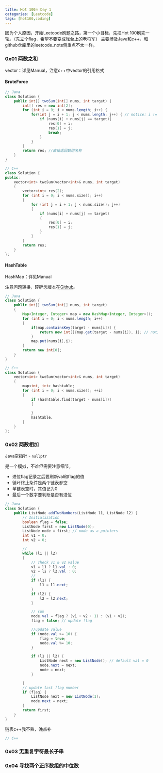```yaml
---
title: Hot 100🔥 Day 1
categories: [Leetcode]
tags: [hot100,coding]
---
```


因为个人原因，开始Leetcode刷题之路，第一个小目标，先把Hot 100刷完一轮。（先立个flag，希望不要变成戏台上的老将军）
主要涉及Java和c++，和github仓库里的leetcode_note侧重点不太一样。

<!--more-->

### 0x01 两数之和


vector：详见Manual，注意c++中vector的引用格式

#### BruteForce

```java
// Java
class Solution {
    public int[] twoSum(int[] nums, int target) {
        int[] res = new int[2];
        for (int i = 0; i < nums.length; i++) {
			for(int j = i + 1; j < nums.length; j++) { // notice: i != j
				if (nums[i] + nums[j] == target){
                    res[0] = i;
                    res[1] = j;
					break;
				}
			}
		}
        return res; //直接返回数组名称
    }
}
```

```c++
// C++
class Solution {
public:
	vector<int> twoSum(vector<int>& nums, int target) 
	{
		vector<int> res(2);
		for (int i = 0; i < nums.size(); i++)
		{
			for (int j = i + 1; j < nums.size(); j++)
			{
				if (nums[i] + nums[j] == target)
				{
					res[0] = i;
					res[1] = j;
				}
			}
		}
		return res;
	}
};
```


#### HashTable

HashMap：详见Manual

注意问题转换，碎碎念版本在[Github](https://github.com/Night1ng4le/leetcode-note/blob/main/DS-basic/1-two-sum.md)。

```java
// Java
class Solution {
	public int[] twoSum(int[] nums, int target)
	{
		Map<Integer, Integer> map = new HashMap<Integer, Integer>();
		for (int i = 0; i < nums.length; i++) 
		{
			if(map.containsKey(target - nums[i])) {
				return new int[]{map.get(target - nums[i]), i}; // notice return approach
			}
            map.put(nums[i],i);
		}
		return new int[0];
	}
}
```

```c++
// C++
class Solution {
	vector<int> twoSum(vector<int>& nums, int target) 
	{
		map<int, int> hashtable;
		for (int i = 0; i < nums.size(); ++i)
		{
			if (hashtable.find(target - nums[i])) 
			{
				
			}
			hashtable.
		}
	}
};
```

### 0x02 两数相加

Java空指针 - `nullptr`

是一个模拟，不难但需要注意细节。
- 进位flag记录之后要刷新val和flag的值
- 循环终止条件是两个链表都空
- 单链表空时，其值记为0
- 最后一个数字要判断是否有进位

```java
// Java
class Solution {
	public ListNode addTwoNumbers(ListNode l1, ListNode l2) {
		// Initialization
		boolean flag = false;
		ListNode first = new ListNode(0);
		ListNode node = first; // node as a pointers
		int v1 = 0;
		int v2 = 0;

		// 
		while (l1 || l2)
		{
			// check v1 & v2 value
			v1 = l1 ? l1.val : 0;
			v2 = l2 ? l2.val : 0;
			//
			if (l1) {
				l1 = l1.next;
			}
			if (l2) {
				l2 = l2.next;
			}

			// sum
			node.val = flag ? (v1 + v2 + 1) : (v1 + v2);
			flag = false; // update flag

			//update value
			if (node.val >= 10) {
				flag = true;
				node.val %= 10;
			}

			if (l1 || l2) {
				ListNode next = new ListNode(); // default val = 0
				node.next = next;
				node = next;
			}

		}
		// update last flag number
		if (flag) {
			ListNode next = new ListNode(1);
			node.next = next;
		}
		return first;
	}
}
```

链表c++我不熟，晚点补
```c++
// C++ 
```

### 0x03 无重复字符最长子串


### 0x04 寻找两个正序数组的中位数